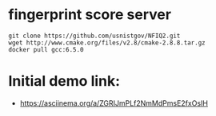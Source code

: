 # fingerprint score server

```
git clone https://github.com/usnistgov/NFIQ2.git
wget http://www.cmake.org/files/v2.8/cmake-2.8.8.tar.gz
docker pull gcc:6.5.0
```

# Initial demo link:
- https://asciinema.org/a/ZGRIJmPLf2NmMdPmsE2fxOsIH
